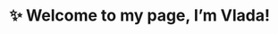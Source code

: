 <!DOCTYPE html>
<html lang="uk">
<head>
  <meta charset="UTF-8">
  <meta name="viewport" content="width=device-width, initial-scale=1.0">
</head>
<body>
<!-- Варіант 2 -->
<div id="greeting2">
  <h1>✨ Welcome to my page, I’m Vlada!</h1>
</div>
</body>
</html>
